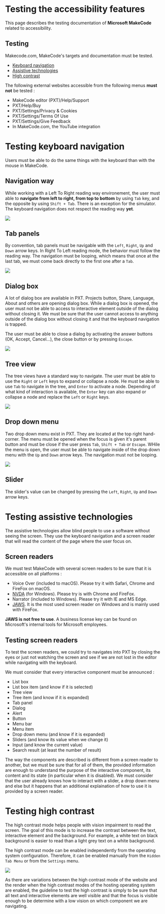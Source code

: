 # Testing the accessibility features

This page describes the testing documentation of **Microsoft MakeCode** related to accessibility.

## Testing

Makecode.com, MakeCode's targets and documentation must be tested.

* [Keyboard navigation](#testing-keyboard-navigation)
* [Assistive technologies](#testing-assistive-technologies)
* [High contrast](#testing-high-contrast)

The following external websites accessible from the following menus **must not** be tested :

* MakeCode editor (PXT)/Help/Support
* PXT/Help/Buy
* PXT/Settings/Privacy & Cookies
* PXT/Settings/Terms Of Use
* PXT/Settings/Give Feedback
* In MakeCode.com, the YouTube integration

# Testing keyboard navigation

Users must be able to do the same things with the keyboard than with the mouse in MakeCode.

## Navigation way

While working with a Left To Right reading way environement, the user must able to **navigate from left to right, from top to bottom** by using ``Tab`` key, and the opposite by using ``Shift + Tab``.
There is an exception for the simulator. The keyboard navigation does not respect the reading way **yet**.

![](/static/images/accessibility-keyboard-navigation.gif)

## Tab panels

By convention, tab panels must be navigable with the ``Left``, ``Right``, ``Up`` and ``Down`` arrow keys. In Right To Left reading mode, the behavior must follow the reading way. The navigation must be looping, which means that once at the last tab, we must come back directly to the first one after a ``Tab``.

![](/static/images/accessibility-tabpanel.gif)

## Dialog box

A lot of dialog box are available in PXT. Projects button, Share, Language, About and others are opening dialog box. While a dialog box is opened, the user must not be able to access to interactive element outside of the dialog without closing it.
We must be sure that the user cannot access to anything outside of the dialog box without closing it and that the keyboard navigation is trapped.

The user must be able to close a dialog by activating the answer buttons (OK, Accept, Cancel...), the close button or by pressing ``Escape``.

![](/static/images/accessibility-modals.gif)

## Tree view

The tree views have a standard way to navigate.
The user must be able to use the ``Right`` or ``Left`` keys to expand or collapse a node. He must be able to use ``Tab`` to navigate in the tree, and ``Enter`` to activate a node. Depending of what kind of interaction is available, the ``Enter`` key can also expand or collapse a node and replace the ``Left`` or ``Right`` keys.

![](/static/images/accessibility-treeview.gif)

## Drop down menu

Two drop down menu exist in PXT. They are located at the top right hand-corner.
The menu must be opened when the focus is given it's parent button and must be close if the user press ``Tab``, ``Shift + Tab`` or ``Escape``. WHile the menu is open, the user must be able to navigate inside of the drop down menu with the ``Up`` and ``Down`` arrow keys. The navigation must not be looping.

![](/static/images/accessibility-dropdown.gif)

## Slider

The slider's value can be changed by pressing the ``Left``, ``Right``, ``Up`` and ``Down`` arrow keys.

# Testing assistive technologies

The assistive technologies allow blind people to use a software without seeing the screen. They use the keyboard navigation and a screen reader that will read the content of the page where the user focus on.

## Screen readers

We must test MakeCode with several screen readers to be sure that it is accessible on all platforms :
* Voice Over (included to macOS). Please try it with Safari, Chrome and FireFox on macOS.
* [NVDA](https://www.nvaccess.org/) (for Windows). Please try is with Chrome and FireFox.
* Narrator (included to Windows). Please try it with IE and MS Edge.
* [JAWS](http://www.freedomscientific.com/Products/Blindness/JAWS). It is the most used screen reader on Windows and is mainly used with FireFox.

**JAWS is not free to use**. A business license key can be found on Microsoft's internal tools for Microsoft employees.

## Testing screen readers

To test the screen readers, we could try to navigates into PXT by closing the eyes or just not watching the screen and see if we are not lost in the editor while navigating with the keyboard.

We must consider that every interactive component must be announced :
* List box
* List box item (and know if it is selected)
* Tree view
* Tree item (and know if it is expanded)
* Tab panel
* Dialog
* Alert
* Button
* Menu bar
* Menu item
* Drop down menu (and know if it is expanded)
* Sliders (and know its value when we change it)
* Input (and know the current value)
* Search result (at least the number of result)

The way the components are described is different from a screen reader to another, but we must be sure that for all of them, the provided information are enough to understand the purpose of the interactive component, its content and its state (in particular when it is disabled). We must consider that the user already knows how to interact with a slider, a drop down menu and else but it happens that an additional explaination of how to use it is provided by a screen reader.

# Testing high contrast

The high contrast mode helps people with vision impairment to read the screen. The goal of this mode is to increase the contrast between the text, interactive element and the background. For example, a white text on black background is easier to read than a light grey text on a white background.

The high contrast mode can be enabled independently from the operating system configuration. Therefore, it can be enabled manually from the ``Hidden Tab Menu`` or from the ``Settings`` menu.

![](/static/images/accessibility-highcontrast.png)

As there are variations between the high contrast mode of the website and the render when the high contrast modes of the hosting operating system are enabled, the guideline to test the high contrast is simply to be sure that all text and interactive elements are well visible and that the focus is visible enough to be determine with a low vision on which component we are navigating.